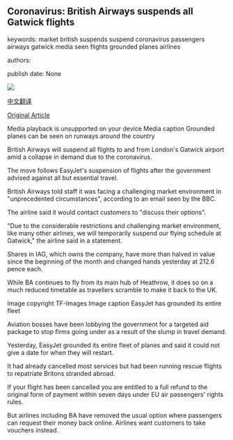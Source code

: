 ## Coronavirus: British Airways suspends all Gatwick flights

keywords: market british suspends suspend coronavirus passengers airways gatwick media seen flights grounded planes airlines

authors: 

publish date: None

![](https://ichef.bbci.co.uk/images/ic/1024x576/p0886509.jpg)

[中文翻译](Coronavirus%3A%20British%20Airways%20suspends%20all%20Gatwick%20flights_zh.md)

[Original Article](https://www.bbc.com/news/business-52103171)

Media playback is unsupported on your device Media caption Grounded planes can be seen on runways around the country

British Airways will suspend all flights to and from London's Gatwick airport amid a collapse in demand due to the coronavirus.

The move follows EasyJet's suspension of flights after the government advised against all but essential travel.

British Airways told staff it was facing a challenging market environment in "unprecedented circumstances", according to an email seen by the BBC.

The airline said it would contact customers to "discuss their options".

"Due to the considerable restrictions and challenging market environment, like many other airlines, we will temporarily suspend our flying schedule at Gatwick," the airline said in a statement.

Shares in IAG, which owns the company, have more than halved in value since the beginning of the month and changed hands yesterday at 212.6 pence each.

While BA continues to fly from its main hub of Heathrow, it does so on a much reduced timetable as travellers scramble to make it back to the UK.

Image copyright TF-Images Image caption EasyJet has grounded its entire fleet

Aviation bosses have been lobbying the government for a targeted aid package to stop firms going under as a result of the slump in travel demand.

Yesterday, EasyJet grounded its entire fleet of planes and said it could not give a date for when they will restart.

It had already cancelled most services but had been running rescue flights to repatriate Britons stranded abroad.

If your flight has been cancelled you are entitled to a full refund to the original form of payment within seven days under EU air passengers' rights rules.

But airlines including BA have removed the usual option where passengers can request their money back online. Airlines want customers to take vouchers instead.